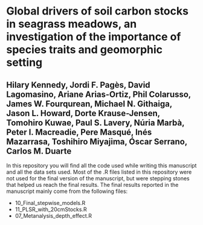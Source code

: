 # Global drivers of soil carbon stocks in seagrass meadows, an investigation of the importance of species traits and geomorphic setting
## Hilary Kennedy, Jordi F. Pagès, David Lagomasino, Ariane Arias-Ortiz, Phil Colarusso, James W. Fourqurean, Michael N. Githaiga, Jason L. Howard, Dorte Krause-Jensen, Tomohiro Kuwae, Paul S. Lavery, Núria Marbà, Peter I. Macreadie, Pere Masqué, Inés Mazarrasa, Toshihiro Miyajima, Óscar Serrano, Carlos M. Duarte

In this repository you will find all the code used while writing this manuscript and all the data sets used. Most of the .R files listed in this repository were not used for the final version of the manuscript, but were stepping stones that helped us reach the final results. The final results reported in the manuscript mainly come from the following files: 
- 10_Final_stepwise_models.R
- 11_PLSR_with_20cmStocks.R
- 07_Metanalysis_depth_effect.R
